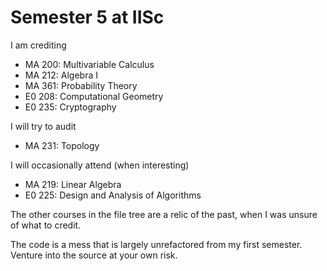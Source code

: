 # Semester 5 at IISc

I am crediting
- MA 200: Multivariable Calculus
- MA 212: Algebra I
- MA 361: Probability Theory
- E0 208: Computational Geometry
- E0 235: Cryptography

I will try to audit
- MA 231: Topology

I will occasionally attend (when interesting)
- MA 219: Linear Algebra
- E0 225: Design and Analysis of Algorithms

The other courses in the file tree are a relic of the past, when I was unsure of what to credit.

The code is a mess that is largely unrefactored from my first semester.
Venture into the source at your own risk.
